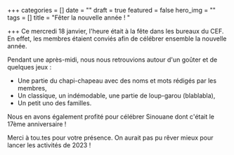 +++
categories = []
date = ""
draft = true
featured = false
hero_img = ""
tags = []
title = "Fêter la nouvelle année ! "

+++
Ce mercredi 18 janvier, l'heure était à la fête dans les bureaux du CEF. En effet, les membres étaient conviés afin de célébrer ensemble la nouvelle année. 

Pendant une après-midi, nous nous retrouvions autour d'un goûter et de quelques jeux : 

* Une partie du chapi-chapeau avec des noms et mots rédigés par les membres,
* Un classique, un indémodable, une partie de loup-garou (blablabla),
* Un petit uno des familles. 

Nous en avons également profité pour célébrer Sinouane dont c'était le 17ème anniversaire ! 

Merci à tou.tes pour votre présence. On aurait pas pu rêver mieux pour lancer les activités de 2023 ! 